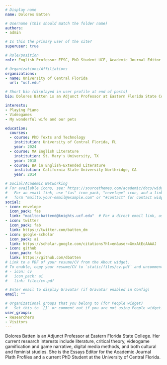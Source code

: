 ```yaml
---
# Display name
name: Dolores Batten

# Username (this should match the folder name)
authors:
- admin

# Is this the primary user of the site?
superuser: true

# Role/position
role: English Professor EFSC, PhD Student UCF, Academic Journal Editor Plath Profiles, Author

# Organizations/Affiliations
organizations:
- name: University of Central Florida
  url: "ucf.edu"

# Short bio (displayed in user profile at end of posts)
bio: Dolores Batten is an Adjunct Professor at Eastern Florida State College. Her current research interests include literature, critical theory, videogame gamification and narrative, digital media methods, and both cultural and feminist studies. She is the Essays Editor for the Academic Journal Plath Profiles and a current PhD Student at the University of Central Florida.

interests:
- Playing Piano
- Videogames
- My wonderful wife and our pets

education:
  courses:
  - course: PhD Texts and Technology
    institution: University of Central Florida, FL
    year: 2024
  - course: MA English Literature
    institution: St. Mary's University, TX
    year: 2018
  - course: BA in English-Extended Literature
    institution: California State University Northridge, CA
    year: 2014

# Social/Academic Networking
# For available icons, see: https://sourcethemes.com/academic/docs/widgets/#icons
#   For an email link, use "fas" icon pack, "envelope" icon, and a link in the
#   form "mailto:your-email@example.com" or "#contact" for contact widget.
social:
- icon: envelope
  icon_pack: fas
  link: "mailto:battend@knights.ucf.edu"  # For a direct email link, use "mailto:test@example.org".
- icon: twitter
  icon_pack: fab
  link: https://twitter.com/batten_dm
- icon: google-scholar
  icon_pack: ai
  link: https://scholar.google.com/citations?hl=en&user=GmxAtEcAAAAJ
- icon: github
  icon_pack: fab
  link: https://github.com/dbatten
# Link to a PDF of your resume/CV from the About widget.
# To enable, copy your resume/CV to `static/files/cv.pdf` and uncomment the lines below.  
# - icon: cv
#   icon_pack: ai
#   link: files/cv.pdf

# Enter email to display Gravatar (if Gravatar enabled in Config)
email: ""

# Organizational groups that you belong to (for People widget)
#   Set this to `[]` or comment out if you are not using People widget.  
user_groups:
- Researchers
- Visitors
---
```


Dolores Batten is an Adjunct Professor at Eastern Florida State College. Her current research interests include literature, critical theory, videogame gamification and game narrative, digital media methods, and both cultural and feminist studies. She is the Essays Editor for the Academic Journal Plath Profiles and a current PhD Student at the University of Central Florida.
